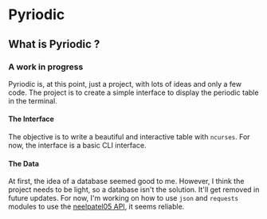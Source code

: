 # Pyriodic
## What is Pyriodic ?
### A work in progress
Pyriodic is, at this point, just a project, with lots of ideas and only a few code. The project is to create a simple interface to display the periodic table in the terminal. 
#### The Interface
The objective is to write a beautiful and interactive table with `ncurses`. For now, the interface is a basic CLI interface.
#### The Data
At first, the idea of a database seemed good to me. However, I think the project needs to be light, so a database isn't the solution. It'll get removed in future updates. For now, I'm working on how to use `json` and `requests` modules to use the [neelpatel05 API](https://github.com/neelpatel05/periodic-table-api), it seems reliable.
